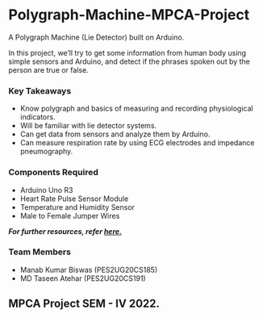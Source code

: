 # Polygraph-Machine-MPCA-Project
A Polygraph Machine (Lie Detector) built on Arduino.

In this project, we’ll try to get some information from human body using simple sensors and Arduino, and detect if the phrases spoken out by the person are true or false. 

### Key Takeaways
- Know polygraph and basics of measuring and recording physiological indicators.
- Will be familiar with lie detector systems.
- Can get data from sensors and analyze them by Arduino.
- Can measure respiration rate by using ECG electrodes and impedance pneumography.

### Components Required
- Arduino Uno R3
- Heart Rate Pulse Sensor Module
- Temperature and Humidity Sensor
- Male to Female Jumper Wires

***For further resources, refer [here.](https://create.arduino.cc/projecthub/electropeak/arduino-polygraph-machine-lie-detector-7d8b10)***

### Team Members
- Manab Kumar Biswas (PES2UG20CS185)
- MD Taseen Atehar (PES2UG20CS191)


## MPCA Project SEM - IV 2022.
